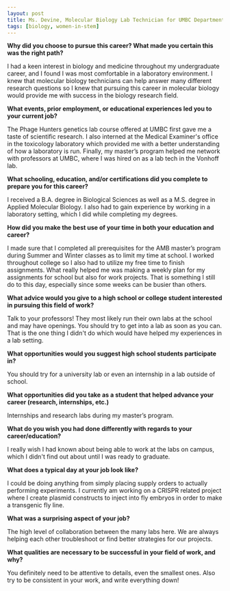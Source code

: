 ```yaml
---
layout: post
title: Ms. Devine, Molecular Biology Lab Technician for UMBC Department of Biological Sciences
tags: [biology, women-in-stem]
---
```


**Why did you choose to pursue this career?  What made you certain this was the right path?**

I had a keen interest in biology and medicine throughout my undergraduate career, and I found I was most comfortable in a laboratory environment. I knew that molecular biology technicians can help answer many different research questions so I knew that pursuing this career in molecular biology would provide me with success in the biology research field.

**What events, prior employment, or educational experiences led you to your current job?**

The Phage Hunters genetics lab course offered at UMBC first gave me a taste of scientific research. I also interned at the Medical Examiner's office in the toxicology laboratory which provided me with a better understanding of how a laboratory is run. Finally, my master’s program helped me network with professors at UMBC, where I was hired on as a lab tech in the Vonhoff lab.

**What schooling, education, and/or certifications did you complete to prepare you for this career?**

I received a B.A. degree in Biological Sciences as well as a M.S. degree in Applied Molecular Biology. I also had to gain experience by working in a laboratory setting, which I did while completing my degrees.

**How did you make the best use of your time in both your education and career?**

I made sure that I completed all prerequisites for the AMB master’s program during Summer and Winter classes as to limit my time at school. I worked throughout college so I also had to utilize my free time to finish assignments. What really helped me was making a weekly plan for my assignments for school but also for work projects. That is something I still do to this day, especially since some weeks can be busier than others.

**What advice would you give to a high school or college student interested in pursuing this field of work?**

Talk to your professors! They most likely run their own labs at the school and may have openings. You should try to get into a lab as soon as you can. That is the one thing I didn't do which would have helped my experiences in a lab setting.

**What opportunities would you suggest high school students participate in?**

You should try for a university lab or even an internship in a lab outside of school.

**What opportunities did you take as a student that helped advance your career (research, internships, etc.)**

Internships and research labs during my master’s program.

**What do you wish you had done differently with regards to your career/education?**

I really wish I had known about being able to work at the labs on campus, which I didn't find out about until I was ready to graduate.

**What does a typical day at your job look like?**

I could be doing anything from simply placing supply orders to actually performing experiments. I currently am working on a CRISPR related project where I create plasmid constructs to inject into fly embryos in order to make a transgenic fly line.

**What was a surprising aspect of your job?**

The high level of collaboration between the many labs here. We are always helping each other troubleshoot or find better strategies for our projects.

**What qualities are necessary to be successful in your field of work, and why?**

You definitely need to be attentive to details, even the smallest ones. Also try to be consistent in your work, and write everything down!
